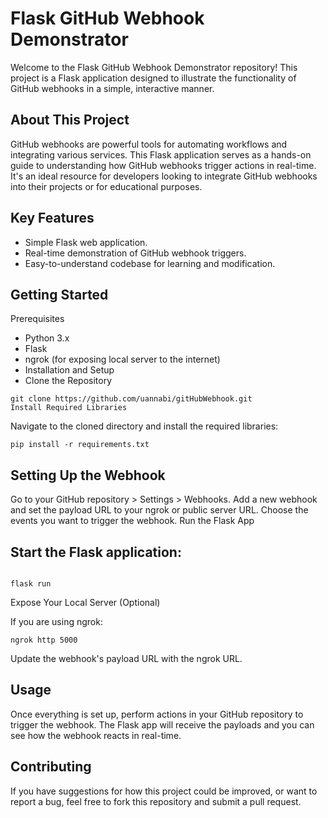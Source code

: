 # Flask GitHub Webhook Demonstrator
Welcome to the Flask GitHub Webhook Demonstrator repository! This project is a Flask application designed to illustrate the functionality of GitHub webhooks in a simple, interactive manner.

## About This Project
GitHub webhooks are powerful tools for automating workflows and integrating various services. This Flask application serves as a hands-on guide to understanding how GitHub webhooks trigger actions in real-time. It's an ideal resource for developers looking to integrate GitHub webhooks into their projects or for educational purposes.

## Key Features
- Simple Flask web application.
- Real-time demonstration of GitHub webhook triggers.
- Easy-to-understand codebase for learning and modification.

## Getting Started
Prerequisites
- Python 3.x
- Flask
- ngrok (for exposing local server to the internet)
- Installation and Setup
- Clone the Repository

```
git clone https://github.com/uannabi/gitHubWebhook.git
Install Required Libraries
```
Navigate to the cloned directory and install the required libraries:

```
pip install -r requirements.txt
```
## Setting Up the Webhook

Go to your GitHub repository > Settings > Webhooks.
Add a new webhook and set the payload URL to your ngrok or public server URL.
Choose the events you want to trigger the webhook.
Run the Flask App

## Start the Flask application:

```

flask run
```
Expose Your Local Server (Optional)

If you are using ngrok:

```
ngrok http 5000
```
Update the webhook's payload URL with the ngrok URL.

## Usage
Once everything is set up, perform actions in your GitHub repository to trigger the webhook. The Flask app will receive the payloads and you can see how the webhook reacts in real-time.

## Contributing
If you have suggestions for how this project could be improved, or want to report a bug, feel free to fork this repository and submit a pull request.
